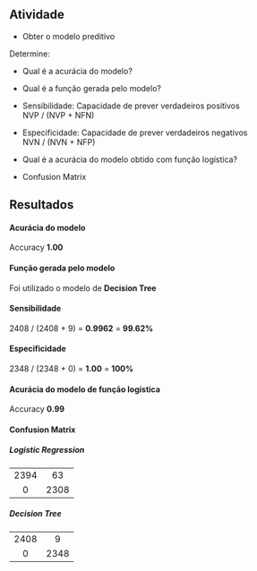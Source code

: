 ## Atividade

- Obter o modelo preditivo 

Determine:

- Qual é a acurácia do modelo?

- Qual é a função gerada pelo modelo?

- Sensibilidade: Capacidade de prever verdadeiros positivos  
NVP / (NVP + NFN)

- Especificidade: Capacidade de prever verdadeiros negativos  
NVN / (NVN + NFP)

- Qual é a acurácia do modelo obtido com função logística?

- Confusion Matrix

## Resultados

#### Acurácia do modelo
Accuracy **1.00**  

#### Função gerada pelo modelo
Foi utilizado o modelo de **Decision Tree**

#### Sensibilidade
2408 / (2408 + 9) = **0.9962** = **99.62%**

#### Especificidade
2348 / (2348 + 0) = **1.00** = **100%**

#### Acurácia do modelo de função logística
Accuracy **0.99**  

#### Confusion Matrix

##### Logistic Regression
|  |  |
| :---: | :---: |
| 2394 | 63 |
| 0 | 2308 |

##### Decision Tree
|  |  |
| :---: | :---: |
| 2408 | 9 |
| 0 | 2348 |